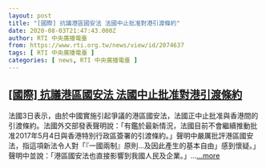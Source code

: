 ```yaml
---
layout: post
title: "[國際] 抗議港區國安法 法國中止批准對港引渡條約"
date: 2020-08-03T21:47:43.000Z
author: RTI 中央廣播電臺
from: https://www.rti.org.tw/news/view/id/2074637
tags: [ RTI 中央廣播電臺 ]
categories: [ news, RTI 中央廣播電臺 ]
---
```

<!--1596491263000-->
[[國際] 抗議港區國安法 法國中止批准對港引渡條約](https://www.rti.org.tw/news/view/id/2074637)
------

<div>
法國3日表示，由於中國實施引起爭議的港區國安法，法國正中止批准與香港間的引渡條約。法國外交部發表聲明說：「有鑑於最新情況，法國目前不會繼續推動批准2017年5月4日與香港特別行政區簽署的引渡條約。」聲明中嚴厲批評港區國安法，指這項新法令人對「『一國兩制』原則&hellip;及因此產生的基本自由」感到懷疑。」聲明中並說：「港區國安法也直接影響到我國人民及企業。」...<a target="_blank" href="https://www.rti.org.tw/news/view/id/2074637">...more</a>
</div>
